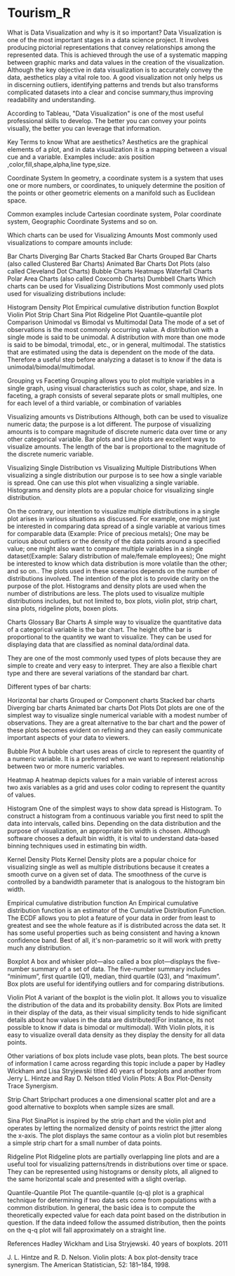 # Tourism_R
What is Data Visualization and why is it so important?
Data Visualization is one of the most important stages in a data science project.  It involves producing pictorial representations that convey relationships among the represented data. This is achieved through the use of a systematic mapping between graphic marks and data values in the creation of the visualization. Although the key objective in data visualization is to accurately convey the data, aesthetics play a vital role too. A good visualization not only helps us in discerning outliers, identifying patterns and trends but also transforms complicated datasets into a clear and concise summary,thus improving readability and understanding.

According to Tableau, "Data Visualization" is one of the most useful professional skills to develop. The better you can convey your points visually, the better you can leverage that information.

Key Terms to know
What are aesthetics?
Aesthetics are the graphical elements of a plot, and in data visualization it is a mapping between a visual cue and a variable. Examples include: axis position ,color,fill,shape,alpha,line type,size.

Coordinate System
In geometry, a coordinate system is a system that uses one or more numbers, or coordinates, to uniquely determine the position of the points or other geometric elements on a manifold such as Euclidean space.

Common examples include Cartesian coordinate system, Polar coordinate system, Geographic Coordinate Systems and so on.

Which charts can be used for Visualizing Amounts
Most commonly used visualizations to compare amounts include:

Bar Charts
Diverging Bar Charts
Stacked Bar Charts
Grouped Bar Charts (also called Clustered Bar Charts)
Animated Bar Charts
Dot Plots (also called Cleveland Dot Charts)
Bubble Charts
Heatmaps
Waterfall Charts
Polar Area Charts (also called Coxcomb Charts)
Dumbbell Charts
Which charts can be used for Visualizing Distributions
Most commonly used plots used for visualizing distributions include:

Histogram
Density Plot
Empirical cumulative distribution function
Boxplot
Violin Plot
Strip Chart
Sina Plot
Ridgeline Plot
Quantile–quantile plot
Comparison
Unimodal vs Bimodal vs Multimodal Data
The mode of a set of observations is the most commonly occurring value. A distribution with a single mode is said to be unimodal. A distribution with more than one mode is said to be bimodal, trimodal, etc., or in general, multimodal. The statistics that are estimated using the data is dependent on the mode of the data. Therefore a useful step before analyzing a dataset is to know if the data is unimodal/bimodal/multimodal.

Grouping vs Faceting
Grouping allows you to plot multiple variables in a single graph, using visual characteristics such as color, shape, and size. In faceting, a graph consists of several separate plots or small multiples, one for each level of a third variable, or combination of variables

Visualizing amounts vs Distributions
Although, both can be used to visualize numeric data; the purpose is a lot different. The purpose of visualizing amounts is to compare magnitude of discrete numeric data over time or any other categorical variable. Bar plots and Line plots are excellent ways to visualize amounts. The length of the bar is proportional to the magnitude of the discrete numeric variable.

Visualizing Single Distribution vs Visualizing Multiple Distributions
When visualizing a single distribution our purpose is to see how a single variable is spread. One can use this plot when visualizing a single variable. Histograms and density plots are a popular choice for visualizing single distribution.

On the contrary, our intention to visualize multiple distributions in a single plot arises in various situations as discussed. For example, one might just be interested in comparing data spread of a single variable at various times for comparable data (Example: Price of precious metals); One may be curious about outliers or the density of the data points around a specified value; one might also want to compare multiple variables in a single dataset(Example: Salary distribution of male/female employees); One might be interested to know which data distribution is more volatile than the other; and so on.. The plots used in these scenarios depends on the number of distributions involved. The intention of the plot is to provide clarity on the purpose of the plot. Histograms and density plots are used when the number of distributions are less. The plots used to visualize multiple distributions includes, but not limited to, box plots, violin plot, strip chart, sina plots, ridgeline plots, boxen plots.

Charts Glossary
Bar Charts
A simple way to visualize the quantitative data of a categorical variable is the bar chart. The height ofthe bar is proportional to the quantity we want to visualize. They can be used for displaying data that are classified as nominal data/ordinal data.

They are one of the most commonly used types of plots because they are simple to create and very easy to interpret. They are also a flexible chart type and there are several variations of the standard bar chart.

Different types of bar charts:

Horizontal bar charts
Grouped or Component charts
Stacked bar charts
Diverging bar charts
Animated bar charts
Dot Plots
Dot plots are one of the simplest way to visualize single numerical variable with a modest number of observations. They are a great alternative to the bar chart and the power of these plots becomes evident on refining and they can easily communicate important aspects of your data to viewers.

Bubble Plot
A bubble chart uses areas of circle to represent the quantity of a numeric variable. It is a preferred when we want to represent relationship between two or more numeric variables.

Heatmap
A heatmap depicts values for a main variable of interest across two axis variables as a grid and uses color coding to represent the quantity of values.

Histogram
One of the simplest ways to show data spread is Histogram. To construct a histogram from a continuous variable you first need to split the data into intervals, called bins. Depending on the data distribution and the purpose of visualization, an appropriate bin width is chosen. Although software chooses a default bin width, it is vital to understand data-based binning techniques used in estimating bin width.

Kernel Density Plots
Kernel Density plots are a popular choice for visualizing single as well as multiple distributions because it creates a smooth curve on a given set of data. The smoothness of the curve is controlled by a bandwidth parameter that is analogous to the histogram bin width.

Empirical cumulative distribution function
An Empirical cumulative distribution function is an estimator of the Cumulative Distribution Function. The ECDF allows you to plot a feature of your data in order from least to greatest and see the whole feature as if is distributed across the data set. It has some useful properties such as being consistent and having a known confidence band. Best of all, it's non-parametric so it will work with pretty much any distribution.

Boxplot
A box and whisker plot—also called a box plot—displays the five-number summary of a set of data. The five-number summary includes “minimum”, first quartile (Q1), median, third quartile (Q3), and “maximum”. Box plots are useful for identifying outliers and for comparing distributions.

Violin Plot
A variant of the boxplot is the violin plot. It allows you to visualize the distribution of the data and its probability density. Box Plots are limited in their display of the data, as their visual simplicity tends to hide significant details about how values in the data are distributed(For instance, its not possible to know if data is bimodal or multimodal). With Violin plots, it is easy to visualize overall data density as they display the density for all data points.

Other variations of box plots include vase plots, bean plots. The best source of information I came across regarding this topic include a paper by Hadley Wickham and Lisa Stryjewski titled 40 years of boxplots and another from Jerry L. Hintze and Ray D. Nelson titled Violin Plots: A Box Plot-Density Trace Synergism.

Strip Chart
Stripchart produces a one dimensional scatter plot and are a good alternative to boxplots when sample sizes are small.

Sina Plot
SinaPlot is inspired by the strip chart and the violin plot and operates by letting the normalized density of points restrict the jitter along the x-axis. The plot displays the same contour as a violin plot but resembles a simple strip chart for a small number of data points.

Ridgeline Plot
Ridgeline plots are partially overlapping line plots and are a useful tool for visualizing patterns/trends in distributions over time or space. They can be represented using histograms or density plots, all aligned to the same horizontal scale and presented with a slight overlap.

Quantile-Quantile Plot
The quantile-quantile (q-q) plot is a graphical technique for determining if two data sets come from populations with a common distribution. In general, the basic idea is to compute the theoretically expected value for each data point based on the distribution in question. If the data indeed follow the assumed distribution, then the points on the q-q plot will fall approximately on a straight line.

References
Hadley Wickham and Lisa Stryjewski. 40 years of boxplots. 2011

J. L. Hintze and R. D. Nelson. Violin plots: A box plot-density trace synergism. The American Statistician, 52: 181–184, 1998.
